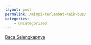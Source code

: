 ```yaml
---
layout: post
permalink: /mimpi-terlambat-naik-bus/
categories:
    - Uncategorized
---
```


[Baca Selengkapnya](/05)